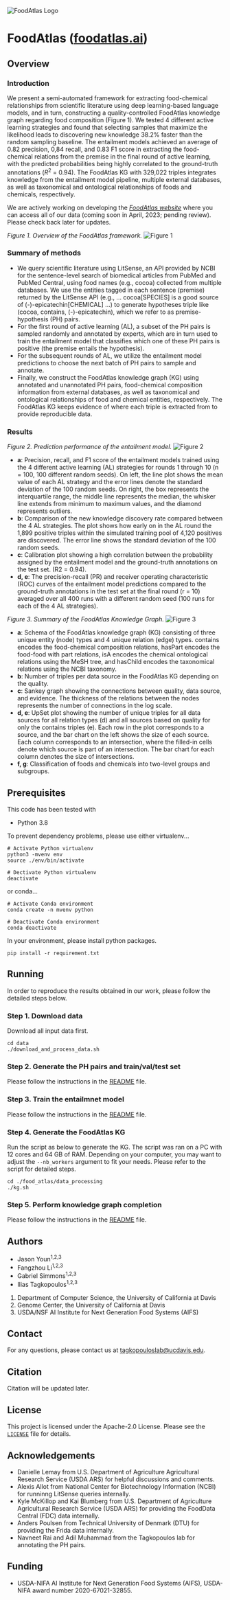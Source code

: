 
![FoodAtlas Logo](./figures/foodatlas_logo_black.png)

# FoodAtlas ([foodatlas.ai](https://www.foodatlas.ai/))

## Overview

### Introduction
We present a semi-automated framework for extracting food-chemical relationships from scientific literature using deep learning-based language models, and in turn, constructing a quality-controlled FoodAtlas knowledge graph regarding food composition (Figure 1). We tested 4 different active learning strategies and found that selecting samples that maximize the likelihood leads to discovering new knowledge 38.2% faster than the random sampling baseline. The entailment models achieved an average of 0.82 precision, 0,84 recall, and 0.83 F1 score in extracting the food-chemical relations from the premise in the final round of active learning, with the predicted probabilities being highly correlated to the ground-truth annotations ($R^2$ = 0.94). The FoodAtlas KG with 329,022 triples integrates knowledge from the entailment model pipeline, multiple external databases, as well as taxonomical and ontological relationships of foods and chemicals, respectively.

We are actively working on developing the [*FoodAtlas website*](https://www.foodatlas.ai/) where you can access all of our data (coming soon in April, 2023; pending review). Please check back later for updates.

*Figure 1. Overview of the FoodAtlas framework.*
![Figure 1](./figures/Figure1.png)

### Summary of methods
* We query scientific literature using LitSense, an API provided by NCBI for the sentence-level search of biomedical articles from PubMed and PubMed Central, using food names (e.g., cocoa) collected from multiple databases. We use the entities tagged in each sentence (premise) returned by the LitSense API (e.g., … cocoa[SPECIES] is a good source of (-)-epicatechin[CHEMICAL] …) to generate hypotheses triple like (cocoa, contains, (-)-epicatechin), which we refer to as premise-hypothesis (PH) pairs.
* For the first round of active learning (AL), a subset of the PH pairs is sampled randomly and annotated by experts, which are in turn used to train the entailment model that classifies which one of these PH pairs is positive (the premise entails the hypothesis).
* For the subsequent rounds of AL, we utilize the entailment model predictions to choose the next batch of PH pairs to sample and annotate.
* Finally, we construct the FoodAtlas knowledge graph (KG) using annotated and unannotated PH pairs, food-chemical composition information from external databases, as well as taxonomical and ontological relationships of food and chemical entities, respectively. The FoodAtlas KG keeps evidence of where each triple is extracted from to provide reproducible data.

### Results

*Figure 2. Prediction performance of the entailment model.*
![Figure 2](./figures/Figure2.png)

* **a**: Precision, recall, and F1 score of the entailment models trained using the 4 different active learning (AL) strategies for rounds 1 through 10 (n = 100, 100 different random seeds). On left, the line plot shows the mean value of each AL strategy and the error lines denote the standard deviation of the 100 random seeds. On right, the box represents the interquartile range, the middle line represents the median, the whisker line extends from minimum to maximum values, and the diamond represents outliers.
* **b**: Comparison of the new knowledge discovery rate compared between the 4 AL strategies. The plot shows how early on in the AL round the 1,899 positive triples within the simulated training pool of 4,120 positives are discovered. The error line shows the standard deviation of the 100 random seeds.
* **c**: Calibration plot showing a high correlation between the probability assigned by the entailment model and the ground-truth annotations on the test set. (R2 = 0.94).
* **d, e**: The precision-recall (PR) and receiver operating characteristic (ROC) curves of the entailment model predictions compared to the ground-truth annotations in the test set at the final round (r = 10) averaged over all 400 runs with a different random seed (100 runs for each of the 4 AL strategies).

*Figure 3. Summary of the FoodAtlas Knowledge Graph.*
![Figure 3](./figures/Figure3.png)

* **a**: Schema of the FoodAtlas knowledge graph (KG) consisting of three unique entity (node) types and 4 unique relation (edge)  types. contains encodes the food-chemical composition relations, hasPart encodes the food-food with part relations, isA encodes the chemical ontological relations using the MeSH tree, and hasChild encodes the taxonomical relations using the NCBI taxonomy.
* **b**: Number of triples per data source in the FoodAtlas KG depending on the quality.
* **c**: Sankey graph showing the connections between quality, data source, and evidence. The thickness of the relations between the nodes represents the number of connections in the log scale.
* **d, e**: UpSet plot showing the number of unique triples for all data sources for all relation types (d) and all sources based on quality for only the contains triples (e). Each row in the plot corresponds to a source, and the bar chart on the left shows the size of each source. Each column corresponds to an intersection, where the filled-in cells denote which source is part of an intersection. The bar chart for each column denotes the size of intersections.
* **f, g**: Classification of foods and chemicals into two-level groups and subgroups.

## Prerequisites

This code has been tested with
* Python 3.8

To prevent dependency problems, please use either virtualenv...
```
# Activate Python virtualenv
python3 -mvenv env
source ./env/bin/activate

# Dectivate Python virtualenv
deactivate
```
or conda...
```
# Activate Conda environment
conda create -n mvenv python

# Deactivate Conda environment
conda deactivate
```

In your environment, please install python packages.
```
pip install -r requirement.txt
```

## Running

In order to reproduce the results obtained in our work, please follow the detailed steps below.

### Step 1. Download data
Download all input data first.
```
cd data
./download_and_process_data.sh
```

### Step 2. Generate the PH pairs and train/val/test set
Please follow the instructions in the [README](./food_atlas/data_processing/README.md) file.

### Step 3. Train the entailmnet model
Please follow the instructions in the [README](./food_atlas/entailment/README.md) file.

### Step 4. Generate the FoodAtlas KG
Run the script as below to generate the KG. The script was ran on a PC with 12 cores and 64 GB of RAM. Depending on your computer, you may want to adjust the `--nb_workers` argument to fit your needs. Please refer to the script for detailed steps.

```
cd ./food_atlas/data_processing
./kg.sh
```

### Step 5. Perform knowledge graph completion
Please follow the instructions in the [README](./food_atlas/kgc/README.md) file.

## Authors

* Jason Youn<sup>1,2,3</sup>
* Fangzhou Li<sup>1,2,3</sup>
* Gabriel Simmons<sup>1,2,3</sup>
* Ilias Tagkopoulos<sup>1,2,3</sup>

1. Department of Computer Science, the University of California at Davis
2. Genome Center, the University of California at Davis
3. USDA/NSF AI Institute for Next Generation Food Systems (AIFS)

## Contact

For any questions, please contact us at tagkopouloslab@ucdavis.edu.

## Citation

Citation will be updated later.

## License

This project is licensed under the Apache-2.0 License. Please see the <code>[LICENSE](./LICENSE)</code> file for details.

## Acknowledgements
* Danielle Lemay from U.S. Department of Agriculture Agricultural Research Service (USDA ARS) for helpful discussions and comments.
* Alexis Allot from National Center for Biotechnology Information (NCBI) for runninng LitSense queries internally.
* Kyle McKillop and Kai Blumberg from U.S. Department of Agriculture Agricultural Research Service (USDA ARS) for providing the FoodData Central (FDC) data internally.
* Anders Poulsen from Technical University of Denmark (DTU) for providing the Frida data internally.
* Navneet Rai and Adil Muhammad from the Tagkopoulos lab for annotating the PH pairs.

## Funding

* USDA-NIFA AI Institute for Next Generation Food Systems (AIFS), USDA-NIFA award number 2020-67021-32855.
